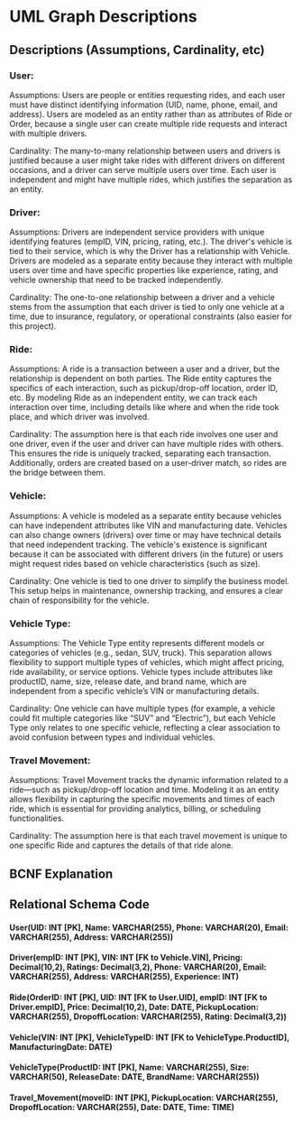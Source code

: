 # UML Graph Descriptions

## Descriptions (Assumptions, Cardinality, etc)
### User:
Assumptions: Users are people or entities requesting rides, and each user must have distinct identifying information (UID, name, phone, email, and address). Users are modeled as an entity rather than as attributes of Ride or Order, because a single user can create multiple ride requests and interact with multiple drivers.

Cardinality: The many-to-many relationship between users and drivers is justified because a user might take rides with different drivers on different occasions, and a driver can serve multiple users over time. Each user is independent and might have multiple rides, which justifies the separation as an entity.
### Driver:

Assumptions: Drivers are independent service providers with unique identifying features (empID, VIN, pricing, rating, etc.). The driver's vehicle is tied to their service, which is why the Driver has a relationship with Vehicle. Drivers are modeled as a separate entity because they interact with multiple users over time and have specific properties like experience, rating, and vehicle ownership that need to be tracked independently.

Cardinality: The one-to-one relationship between a driver and a vehicle stems from the assumption that each driver is tied to only one vehicle at a time, due to insurance, regulatory, or operational constraints (also easier for this project). 
### Ride:

Assumptions: A ride is a transaction between a user and a driver, but the relationship is dependent on both parties. The Ride entity captures the specifics of each interaction, such as pickup/drop-off location, order ID, etc. By modeling Ride as an independent entity, we can track each interaction over time, including details like where and when the ride took place, and which driver was involved.

Cardinality: The assumption here is that each ride involves one user and one driver, even if the user and driver can have multiple rides with others. This ensures the ride is uniquely tracked, separating each transaction. Additionally, orders are created based on a user-driver match, so rides are the bridge between them.
### Vehicle:

Assumptions: A vehicle is modeled as a separate entity because vehicles can have independent attributes like VIN and manufacturing date. Vehicles can also change owners (drivers) over time or may have technical details that need independent tracking. The vehicle's existence is significant because it can be associated with different drivers (in the future) or users might request rides based on vehicle characteristics (such as size).

Cardinality: One vehicle is tied to one driver to simplify the business model. This setup helps in maintenance, ownership tracking, and ensures a clear chain of responsibility for the vehicle.

### Vehicle Type:

Assumptions: The Vehicle Type entity represents different models or categories of vehicles (e.g., sedan, SUV, truck). This separation allows flexibility to support multiple types of vehicles, which might affect pricing, ride availability, or service options. Vehicle types include attributes like productID, name, size, release date, and brand name, which are independent from a specific vehicle’s VIN or manufacturing details.

Cardinality: One vehicle can have multiple types (for example, a vehicle could fit multiple categories like “SUV” and “Electric”), but each Vehicle Type only relates to one specific vehicle, reflecting a clear association to avoid confusion between types and individual vehicles.

### Travel Movement:

Assumptions: Travel Movement tracks the dynamic information related to a ride—such as pickup/drop-off location and time. Modeling it as an entity allows flexibility in capturing the specific movements and times of each ride, which is essential for providing analytics, billing, or scheduling functionalities.

Cardinality: The assumption here is that each travel movement is unique to one specific Ride and captures the details of that ride alone.
## BCNF Explanation

## Relational Schema Code
#### User(UID: INT [PK], Name: VARCHAR(255), Phone: VARCHAR(20), Email: VARCHAR(255), Address: VARCHAR(255))
#### Driver(empID: INT [PK], VIN: INT [FK to Vehicle.VIN], Pricing: Decimal(10,2), Ratings: Decimal(3,2), Phone: VARCHAR(20), Email: VARCHAR(255), Address: VARCHAR(255), Experience: INT)
#### Ride(OrderID: INT [PK], UID: INT [FK to User.UID], empID: INT [FK to Driver.empID], Price: Decimal(10,2), Date: DATE, PickupLocation: VARCHAR(255), DropoffLocation: VARCHAR(255), Rating: Decimal(3,2))
#### Vehicle(VIN: INT [PK], VehicleTypeID: INT [FK to VehicleType.ProductID], ManufacturingDate: DATE)
#### VehicleType(ProductID: INT [PK], Name: VARCHAR(255), Size: VARCHAR(50), ReleaseDate: DATE, BrandName: VARCHAR(255))
#### Travel_Movement(moveID: INT [PK], PickupLocation: VARCHAR(255), DropoffLocation: VARCHAR(255), Date: DATE, Time: TIME)

